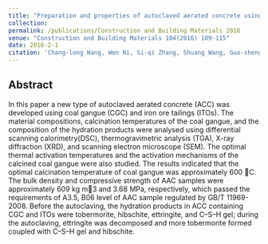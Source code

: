 ```yaml
---
title: "Preparation and properties of autoclaved aerated concrete using coal gangue and iron ore tailings[[PDF]](https://www.sciencedirect.com/science/article/abs/pii/S0950061815307145)"
collection:
permalink: /publications/Construction and Building Materials 2016
venue: "Construction and Building Materials 104(2016) 109-115"
date: 2016-2-1
citation: 'Chang-long Wang, Wen Ni, Si-qi Zhang, Shuang Wang, Guo-sheng Gai, <b>Weikang Wang</b>. <i>Construction and Building Materials Volumn 104, 2016</i>.'
---
```

## Abstract
In this paper a new type of autoclaved aerated concrete (ACC) was developed using coal gangue (CGC) and iron ore tailings (ITOs). The material compositions, calcination temperatures of the coal gangue, and the composition of the hydration products were analysed using differential scanning calorimetry(DSC), thermogravimetric analysis (TGA), X-ray diffraction (XRD), and scanning electron microscope
(SEM). The optimal thermal activation temperatures and the activation mechanisms of the calcined coal gangue were also studied. The results indicated that the optimal calcination temperature of coal gangue was approximately 600 C. The bulk density and compressive strength of AAC samples were approximately 609 kg m3 and 3.68 MPa, respectively, which passed the requirements of A3.5, B06 level of AAC sample regulated by GB/T 11969-2008. Before the autoclaving, the hydration products in ACC containing CGC and ITOs were tobermorite, hibschite, ettringite, and C–S–H gel; during the autoclaving, ettringite was decomposed and more tobermorite formed coupled with C–S–H gel and hibschite.
